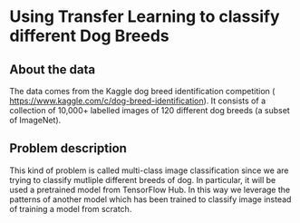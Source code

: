 # Using Transfer Learning to classify different  Dog Breeds

## About the data

The data comes from the Kaggle dog breed identification competition ( https://www.kaggle.com/c/dog-breed-identification). It consists of a collection of 10,000+ labelled images of 120 different dog breeds (a subset of ImageNet).

## Problem description

This kind of problem is called multi-class image classification since we are trying to classify mutliple different breeds of dog. In particular, it will be used a pretrained model from TensorFlow Hub. In this way we leverage the patterns of another model which has been trained to classify image instead of training a model from scratch.

